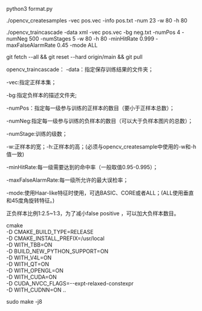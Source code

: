 python3 format.py

./opencv_createsamples -vec pos.vec  -info pos.txt -num 23 -w 80 -h 80

./opencv_traincascade -data xml -vec pos.vec -bg neg.txt -numPos 4 -numNeg 500 -numStages 5 -w 80 -h 80 -minHitRate 0.999 -maxFalseAlarmRate 0.45 -mode ALL  


git fetch --all &&  git reset --hard origin/main && git pull

opencv_traincascade：
-data：指定保存训练结果的文件夹；

-vec:指定正样本集；

-bg:指定负样本的描述文件夹;

-numPos：指定每一级参与训练的正样本的数目（要小于正样本总数）；

-numNeg:指定每一级参与训练的负样本的数目（可以大于负样本图片的总数）；

-numStage:训练的级数；

-w:正样本的宽；-h:正样本的高；(必须与opencv_createsample中使用的-w和-h值一致)

-minHitRate:每一级需要达到的命中率（一般取值0.95-0.995）；

-maxFalseAlarmRate:每一级所允许的最大误检率；

-mode:使用Haar-like特征时使用，可选BASIC、CORE或者ALL；(ALL使用垂直和45度角旋转特征。)

正负样本比例1:2.5~1:3，为了减小false positive ，可以加大负样本数目。

cmake \
-D CMAKE_BUILD_TYPE=RELEASE \
-D CMAKE_INSTALL_PREFIX=/usr/local \
-D WITH_TBB=ON \
-D BUILD_NEW_PYTHON_SUPPORT=ON \
-D WITH_V4L=ON \
-D WITH_QT=ON \
-D WITH_OPENGL=ON \
-D WITH_CUDA=ON \
-D CUDA_NVCC_FLAGS=--expt-relaxed-constexpr \
-D WITH_CUDNN=ON ..

sudo make -j8
